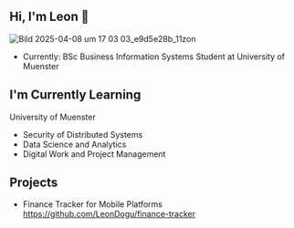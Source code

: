 ## Hi, I'm Leon 👋
![Bild 2025-04-08 um 17 03 03_e9d5e28b_11zon](https://github.com/user-attachments/assets/227a4bc5-e109-46e5-8fd4-0c55837f213b)





- Currently: BSc Business Information Systems Student at  University of Muenster



## I'm Currently Learning

University of Muenster

- Security of Distributed Systems
- Data Science and Analytics
- Digital Work and Project Management

## Projects
- Finance Tracker for Mobile Platforms
https://github.com/LeonDogu/finance-tracker
